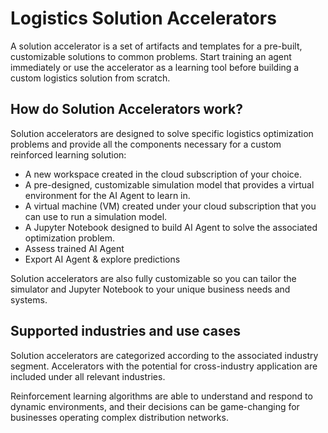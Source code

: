# Logistics Solution Accelerators
A solution accelerator is a set of artifacts and templates for a pre-built, customizable solutions to common problems. Start training an agent immediately or use the accelerator as a learning tool before building a custom logistics solution from scratch.

## How do Solution Accelerators work?
Solution accelerators are designed to solve specific logistics optimization problems and provide all the components necessary for a custom reinforced learning solution:
- A new workspace created in the cloud subscription of your choice.
- A pre-designed, customizable simulation model that provides a virtual environment for the AI Agent to learn in.
- A virtual machine (VM) created under your cloud subscription that you can use to run a simulation model.
- A Jupyter Notebook designed to build AI Agent to solve the associated optimization problem.
- Assess trained AI Agent
- Export AI Agent & explore predictions

Solution accelerators are also fully customizable so you can tailor the simulator and Jupyter Notebook to your unique business needs and systems.

## Supported industries and use cases
Solution accelerators are categorized according to the associated industry segment. Accelerators with the potential for cross-industry application are included under all relevant industries. 

Reinforcement learning algorithms are able to understand and respond to dynamic environments, and their decisions can be game-changing for businesses operating complex distribution networks. 
